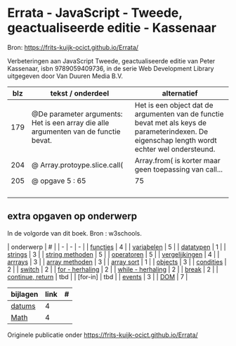 # Errata - JavaScript - Tweede, geactualiseerde editie - Kassenaar
Bron: https://frits-kuijk-ocict.github.io/Errata/

Verbeteringen aan JavaScript Tweede, geactualiseerde editie van Peter Kassenaar, isbn 9789059409736, in de serie Web Development Library uitgegeven door Van Duuren Media B.V.

| blz | tekst / onderdeel | alternatief |
| - | - | - |
| 179 | @De parameter arguments: Het is een array die alle argumenten van de functie bevat. | Het is een object dat de argumenten van de functie bevat met als keys de parameterindexen. De eigenschap length wordt echter wel ondersteund. |
| 204 | @ Array.protoype.slice.call( | Array.from( is korter maar geen toepassing van call... |
| 205 | @ opgave 5 : 65| 75 |
|  |  |  |
|  |  |  |
|  |  |  |
|  |  |  |

## extra opgaven op onderwerp
In de volgorde van dit boek. Bron : w3schools.

| onderwerp | # |
| - | - | - |
| [functies](https://www.w3schools.com/js/exercise_js.asp?filename=exercise_js_functions1) | 4 |
| [variabelen](https://www.w3schools.com/js/exercise_js.asp?filename=exercise_js_variables1) | 5 |
| [datatypen](https://www.w3schools.com/js/exercise_js.asp?filename=exercise_js_datatypes1) | 1 |
| [strings](https://www.w3schools.com/js/exercise_js.asp?filename=exercise_js_strings1) | 3 |
| [string methoden](https://www.w3schools.com/js/exercise_js.asp?filename=exercise_js_string_methods1) | 5 |
| [operatoren](https://www.w3schools.com/js/exercise_js.asp?filename=exercise_js_operators1) | 5 |
| [vergelijkingen](https://www.w3schools.com/js/exercise_js.asp?filename=exercise_js_comparisons1) | 4 |
| [arrrays](https://www.w3schools.com/js/exercise_js.asp?filename=exercise_js_arrays1) | 3 |
| [array methoden](https://www.w3schools.com/js/exercise_js.asp?filename=exercise_js_array_methods1) | 3 |
| [array sort](https://www.w3schools.com/js/exercise_js.asp?filename=exercise_js_array_sort1) | 1 |
| [objects](https://www.w3schools.com/js/exercise_js.asp?filename=exercise_js_objects1) | 3 |
| [condities](https://www.w3schools.com/js/exercise_js.asp?filename=exercise_js_conditions1) | 2 |
| [switch](https://www.w3schools.com/js/exercise_js.asp?filename=exercise_js_switch1) | 2 |
| [for - herhaling](https://www.w3schools.com/js/exercise_js.asp?filename=exercise_js_loops1) | 2 |
| [while - herhaling](https://www.w3schools.com/js/exercise_js.asp?filename=exercise_js_loop_while1) | 2 |
| [break](https://www.w3schools.com/js/exercise_js.asp?filename=exercise_js_break1) | 2 |
| [continue, return]() | tbd |
| [for-in] | tbd |
| [events](https://www.w3schools.com/js/exercise_js.asp?filename=exercise_js_events1) | 3 |
| [DOM](https://www.w3schools.com/js/exercise_js.asp?filename=exercise_js_dom_html1) | 7 |


| bijlagen | link | # |
| - | - | - |
| [datums](https://www.w3schools.com/js/exercise_js.asp?filename=exercise_js_dates1) | 4 |
| [Math](https://www.w3schools.com/js/exercise_js.asp?filename=exercise_js_math1) | 4 |

Originele publicatie onder https://frits-kuijk-ocict.github.io/Errata/
